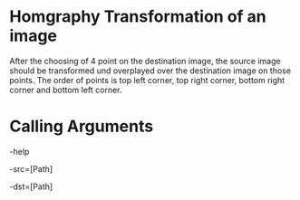 Homgraphy Transformation of an image
==============================================

After the choosing of 4 point on the destination image, the source image should be transformed und overplayed over the destination image on those points.
The order of points is top left corner, top right corner, bottom right corner and bottom left corner.

Calling Arguments
=================
-help

-src=[Path]

-dst=[Path]